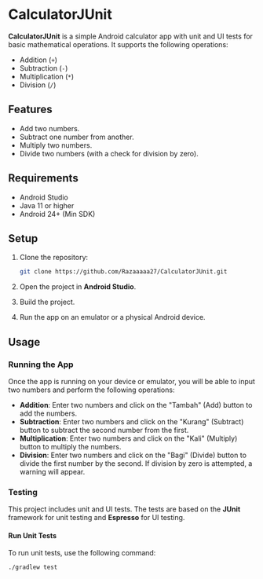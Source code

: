 # CalculatorJUnit

**CalculatorJUnit** is a simple Android calculator app with unit and UI tests for basic mathematical operations. It supports the following operations:

- Addition (`+`)
- Subtraction (`-`)
- Multiplication (`*`)
- Division (`/`)

## Features

- Add two numbers.
- Subtract one number from another.
- Multiply two numbers.
- Divide two numbers (with a check for division by zero).

## Requirements

- Android Studio
- Java 11 or higher
- Android 24+ (Min SDK)

## Setup

1. Clone the repository:

    ```bash
    git clone https://github.com/Razaaaaa27/CalculatorJUnit.git
    ```

2. Open the project in **Android Studio**.

3. Build the project.

4. Run the app on an emulator or a physical Android device.

## Usage

### Running the App

Once the app is running on your device or emulator, you will be able to input two numbers and perform the following operations:

- **Addition**: Enter two numbers and click on the "Tambah" (Add) button to add the numbers.
- **Subtraction**: Enter two numbers and click on the "Kurang" (Subtract) button to subtract the second number from the first.
- **Multiplication**: Enter two numbers and click on the "Kali" (Multiply) button to multiply the numbers.
- **Division**: Enter two numbers and click on the "Bagi" (Divide) button to divide the first number by the second. If division by zero is attempted, a warning will appear.

### Testing

This project includes unit and UI tests. The tests are based on the **JUnit** framework for unit testing and **Espresso** for UI testing.

#### Run Unit Tests

To run unit tests, use the following command:

```bash
./gradlew test
